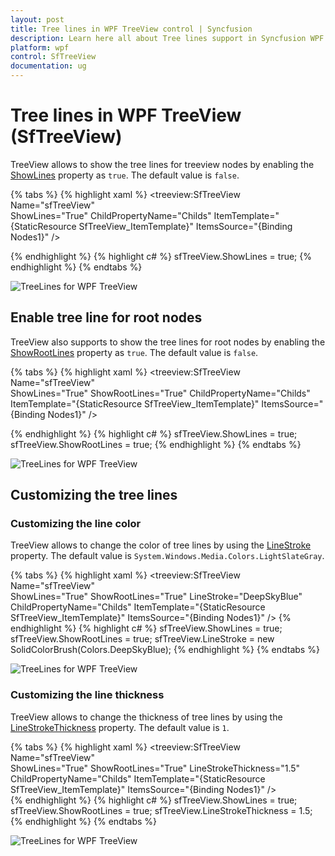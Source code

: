 ```yaml
---
layout: post
title: Tree lines in WPF TreeView control | Syncfusion
description: Learn here all about Tree lines support in Syncfusion WPF TreeView (SfTreeView) control and more.
platform: wpf
control: SfTreeView
documentation: ug
---
```


# Tree lines in WPF TreeView (SfTreeView)

TreeView allows to show the tree lines for treeview nodes by enabling the [ShowLines](https://help.syncfusion.com/cr/wpf/Syncfusion.UI.Xaml.TreeView.SfTreeView.html#Syncfusion_UI_Xaml_TreeView_SfTreeView_ShowLines) property as `true`. The default value is `false`.

{% tabs %}
{% highlight xaml %}
<treeview:SfTreeView
    Name="sfTreeView"    
    ShowLines="True"
    ChildPropertyName="Childs"
    ItemTemplate="{StaticResource SfTreeView_ItemTemplate}"
    ItemsSource="{Binding Nodes1}" />

{% endhighlight %}
{% highlight c# %}
sfTreeView.ShowLines = true;
{% endhighlight %}
{% endtabs %}

![TreeLines for WPF TreeView](TreeLine_images/TreeLine_image1.png)

## Enable tree line for root nodes

TreeView also supports to show the tree lines for root nodes by enabling the [ShowRootLines](https://help.syncfusion.com/cr/wpf/Syncfusion.UI.Xaml.TreeView.SfTreeView.html#Syncfusion_UI_Xaml_TreeView_SfTreeView_ShowRootLines) property as `true`. The default value is `false`.

{% tabs %}
{% highlight xaml %}
<treeview:SfTreeView
    Name="sfTreeView"    
    ShowLines="True"
    ShowRootLines="True"
    ChildPropertyName="Childs"
    ItemTemplate="{StaticResource SfTreeView_ItemTemplate}"
    ItemsSource="{Binding Nodes1}" />

{% endhighlight %}
{% highlight c# %}
sfTreeView.ShowLines = true;
sfTreeView.ShowRootLines = true;
{% endhighlight %}
{% endtabs %}

![TreeLines for WPF TreeView](TreeLine_images/TreeLine_image2.png)

## Customizing the tree lines

### Customizing the line color
TreeView allows to change the color of tree lines by using the [LineStroke](https://help.syncfusion.com/cr/wpf/Syncfusion.UI.Xaml.TreeView.SfTreeView.html#Syncfusion_UI_Xaml_TreeView_SfTreeView_LineStroke) property. The default value is `System.Windows.Media.Colors.LightSlateGray`.

{% tabs %}
{% highlight xaml %}
<treeview:SfTreeView
    Name="sfTreeView"    
    ShowLines="True"
    ShowRootLines="True"
    LineStroke="DeepSkyBlue"
    ChildPropertyName="Childs"
    ItemTemplate="{StaticResource SfTreeView_ItemTemplate}"
    ItemsSource="{Binding Nodes1}" />
{% endhighlight %}
{% highlight c# %}
sfTreeView.ShowLines = true;
sfTreeView.ShowRootLines = true;
sfTreeView.LineStroke = new SolidColorBrush(Colors.DeepSkyBlue);
{% endhighlight %}
{% endtabs %}

![TreeLines for WPF TreeView](TreeLine_images/TreeLine_image3.png)

### Customizing the line thickness
TreeView allows to change the thickness of tree lines by using the [LineStrokeThickness](https://help.syncfusion.com/cr/wpf/Syncfusion.UI.Xaml.TreeView.SfTreeView.html#Syncfusion_UI_Xaml_TreeView_SfTreeView_LineStrokeThickness) property. The default value is `1`.

{% tabs %}
{% highlight xaml %}
<treeview:SfTreeView
            Name="sfTreeView"           
            ShowLines="True"
            ShowRootLines="True"
            LineStrokeThickness="1.5"
            ChildPropertyName="Childs"
            ItemTemplate="{StaticResource SfTreeView_ItemTemplate}"
            ItemsSource="{Binding Nodes1}" />        
{% endhighlight %}
{% highlight c# %}
sfTreeView.ShowLines = true;
sfTreeView.ShowRootLines = true;
sfTreeView.LineStrokeThickness = 1.5;
{% endhighlight %}
{% endtabs %}

![TreeLines for WPF TreeView](TreeLine_images/TreeLine_image4.png)

